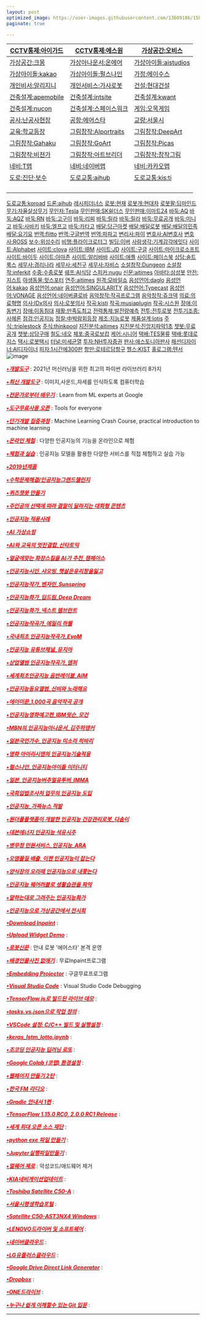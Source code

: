 ```yaml
---
layout: post
optimized_image: https://user-images.githubusercontent.com/13609186/158834851-5c5d7736-001b-448d-8bb6-eb99f2f16233.jpg
paginate: true

---
```


|   [CCTV통제:아이가드](https://www.kttelecop.co.kr/)      |    [CCTV통제:에스원](https://www.s1.co.kr/)     |   [가상공간:오비스](https://ovice.in/ko/)      |
| ---- | ---- | ---- |
|      [가상공간:크몽](https://kmong.com/)   |  [가상아나운서:온에어](https://onairstudio.ai/)      |    [가상아이돌:aistudios](https://aistudios.com/)     |
|    [가상아이돌:kakao](https://www.kakaoenterprise.com/)     |   [가상아이돌:펄스나인](http://www.pulse9.net/)     |   [가정:에이수스](ownews.seoul.co.kr/news/newsView.php?id=20210908601005&wlog_tag3=naver)     |
|   [개인비서:알리지니](https://ko.wikipedia.org/wiki/%EA%B0%80%EC%83%81_%EB%B9%84%EC%84%9C)     |    [개인서비스:가사로봇](http://www.munhwa.com/news/view.html?no=2022010501072403024001)     |    [건설:현대건설](http://www.aitimes.kr/news/articleView.html?idxno=14780)     |
|    [건축설계:apemobile](https://www.apemobile.com/)     |    [건축설계:intsite](https://intsite.ai/)     |    [건축설계:kwant](https://www.kwant.ai/)   |
|   [건축설계:nucon](https://www.nucon.io/)     |    [건축설계:스페이스워크](https://www.spacewalk.tech/)     |    [게임:오목게임](http://omok.ggemdol.com/)  |
|   [공사:난공사현장](http://m.dnews.co.kr/m_home/view.jsp?idxno=202101042333140660166)     |    [공항:에어스타](http://www.irobotnews.com/news/articleView.html?idxno=14422)     |    [교량:서울시](https://m.dnews.co.kr/m_home/view.jsp?idxno=201907181308217340786)     |
|   [교육:학교등장](https://smartcontentcenter.tistory.com/1132)     |    [그림창작:AIportraits](https://aiportraits.org/)     |    [그림창작:DeepArt](https://deepart.io/)     |
|  [그림창작:Gahaku](https://ai-art.tokyo/en/#/)     |   [그림창작:GoArt](https://goart.fotor.com/)     |    [그림창작:Picas](https://www.picas.tech/online.php)    | |  [그림창작:나이트카페](https://creator.nightcafe.studio/)     |  [그림창작:딥드림](https://deepdreamgenerator.com/)     |    [그림창작:딥아트효과](https://play.google.com/store/apps/details?id=de.nextsol.deeparteffects.app)     |
|  [그림창작:비젼가](https://apps.apple.com/us/app/visionist/id1071126584)     |  [그림창작:아트브리더](https://artbreeder.com/)     |    [그림창작:창작그림](https://aitown.tistory.com/837)     |
|    [네비:T맵](https://www.tmap.co.kr/)     |   [네비:네이버맵](http://map.naver.com/)     |    [네비:카카오맵](https://map.kakao.com/)     |
|    [도로:진단·보수](https://m.dnews.co.kr/m_home/view.jsp?idxno=201607131555267720752)     |    [도로교통:aihub](https://aihub.or.kr/aidata/3412)     |  [도로교통:kis:ti](https://scienceon.kisti.re.kr/srch/selectPORSrchReport.do?cn=TRKO202100000370)  |
|         |         |         |
|         |         |         |
|         |         |         |
|         |         |         |



[도로교통:koroad](https://www.koroad.or.kr/kp_web/socialAi1.do교통AI)
[드론:aihub](https://aihub.or.kr/aidata/8049)
[레시피더너스](https://thenurse.co.kr/)
[로봇:현재](http://wiki.hash.kr/index.php/%EC%9D%B8%EA%B3%B5%EC%A7%80%EB%8A%A5_%ED%99%9C%EC%9A%A9)
[로봇개:현대차](https://www.khan.co.kr/economy/industry-trade/article/202109102048035/?med_id=khan)
[로봇팔:딥마인드](http://www.aitimes.com/news/articleView.html?idxno=140983)
[무기:자율살상무기](https://www.yna.co.kr/view/AKR20210708059300009)
[무인차:Tesla](https://www.tesla.com/)
[무인판매:SK쉴더스](https://www.skshieldus.com/kor/index.do)
[무인판매:이마트24](https://emart24.co.kr/)
[바둑:AQ](https://github.com/ymgaq/AQ)
[바둑:AQZ](https://www.globis.co.jp/news/release/20190701_globis.html)
[바둑:RN](https://github.com/zakki/Ray)
[바둑:고구이](https://github.com/Remi-Coulom/gogui)
[바둑:리찌](https://github.com/featurecat/lizzie/releases)
[바둑:릴라](https://github.com/leela-zero/leela-zero)
[바둑:릴라](https://github.com/pangafu/LeelaMasterWeight)
[바둑:무료공개](http://www.joeunmart.com/bbs/board.php?bo_table=kubuntu_board&wr_id=19)
[바둑:미니고](https://console.cloud.google.com/storage/browser/minigo-pub/)
[바둑:사바키](https://github.com/SabakiHQ/Sabaki)
[바둑:엘프고](https://github.com/pytorch/elf)
[바둑:카타고](https://github.com/lightvector/KataGo)
[배달:당근마켓](https://www.daangn.com/)
[배달:배달로봇](https://www.edaily.co.kr/news/read?newsId=02194326632201984&mediaCodeNo=257)
[배달:배달의민족](https://www.baemin.com/)
[배달:요기요](https://www.yogiyo.co.kr/mobile/#/)
[번역:flitto](https://www.flitto.com/language/translation/text)
[번역:구글번역](https://www.google.com/search?q=%EA%B5%AC%EA%B8%80%EB%B2%88%EC%97%AD&client)
[번역:파파고](https://papago.naver.net/website?locale=ko)
[변리사:파이](https://piip.co.kr/ko/expertise/artificial-intelligence)
[변호사:AI변호사](https://www.ajunews.com/view/20160517211201728#PL2)
[변호사:ROSS](https://m.etnews.com/20160517000364)
[보수:위성수리](http://www.irobotnews.com/news/articleView.html?idxno=27566)
[비행:플라이크로터그](http://www.aitimes.com/news/articleView.html?idxno=47890)
[빌딩:이버](https://zdnet.co.kr/view/?no=20191028082610)
[사람생각:기계감각에잇다](https://www.hani.co.kr/arti/society/schooling/1010392.html) 
[사이트:Alphabet](https://abc.xyz/)
[사이트:clova](https://clova.ai/ko)
[사이트:IBM](https://www.ibm.com/)
[사이트:JD](https://corporate.jd.com/)
[사이트:구글](https://www.google.com/)
[사이트:마이크로소프트](https://www.microsoft.com/ko-kr)
[사이트:바이두](https://www.baidu.com/)
[사이트:아마존](https://www.amazon.com/)
[사이트:알리바바](https://korean.alibaba.com/)
[사이트:애플](https://www.apple.com/)
[사이트:페이스북](https://www.facebook.com/)
[상담:솔트룩스](http://www.saltlux.com/index.do)
[세무사:경리나라](https://www.serp.co.kr/home/home_1000.html)
[세무사:세친구](http://www.xn--2e0bk98amsj.com/)
[세무사:자비스](https://jobis.co/)
[소설창작:Dungeon](https://play.aidungeon.io/main/home)
[소설창작:inferkit](https://app.inferkit.com/demo)
[수중:수중로봇](https://www.news1.kr/articles/?4465030)
[쉐프:AI식당](http://www.aitimes.com/news/articleView.html?idxno=135653)
[스피커:nugu](https://www.nugu.co.kr/)
[신문:aitimes](http://www.aitimes.kr)
[아바타:삼성봇](https://zdnet.co.kr/view/?no=20220103185239)
[안전:지스트](http://www.aitimes.com/news/articleView.html?idxno=140629)
[야생동물:핫스포터](https://www.mof.go.kr/article/view.do?menuKey=971&boardKey=10&articleKey=30656)
[연주:aitimes](http://www.aitimes.com/news/articleView.html?idxno=139915)
[원격:모바일쇼](https://biz.chosun.com/it-science/ict/2022/03/03/GA4GDCP2QNFEHG2VWKHELKT4S4/)
[음성언어:daglo](https://daglo.ai/)
[음성언어:kakao](https://kakao.ai/)
[음성언어:onair](https://onairstudio.ai/)
[음성언어:SINGULARITY](https://singularityhub.com/2017/05/24/new-ai-mimics-any-voice-in-a-matter-of-minutes/)
[음성언어:Typecast](https://typecast.ai/ko)
[음성언어:VONAGE](https://www.vonage.kr/communications-apis/)
[음성언어:네이버클로바](https://clova.ai/voice)
[음악창작:작곡프로그램](https://musiaplugin.com/ko/)
[음악창작:쥬크덱](https://typecast.ai/ko)
[의료:의료혁명](https://www.chosun.com/economy/tech_it/2021/01/07/6NOQV4SBTZGF7OR2WL2ZOZ7OCE/)
[의사:IDx의사](https://www.ntis.go.kr/issuernd/main/issueDtl.do?searchTopicNo=201804130001)
[의사:로봇의사](https://www.irobotnews.com/news/articleView.html?idxno=24720)
[작곡:kisti](https://scienceon.kisti.re.kr/srch/selectPORSrchArticle.do?cn=NPAP13263795&dbt=NPAP)
[작곡:musiaplugin](https://musiaplugin.com/ko?gclid=Cj0KCQiAmpyRBhC-ARIsABs2EAok9AwOW8b9e2mTOLY-bTf--ZWO4o_EExz4w5pGj25pm3U3VmwcjWgaAocAEALw_wcB)
[작곡:시스원](https://www.sysone.co.kr/product_view.php?idx=26)
[장애:이동변기](http://www.irobotnews.com/news/articleView.html?idxno=5974)
[장애:이동침대](http://www.irobotnews.com/news/articleView.html?idxno=5974)
[재활:만족도최고](http://gilmary2.co.kr/bbs/board.php?bo_table=press&wr_id=20)
[전력통제:발전량예측](http://www.kharn.kr/news/article.html?no=17065)
[전투:전투로봇](https://www.yna.co.kr/view/AKR20210708059300009)
[전투기조종:사헤론](https://www.mk.co.kr/news/it/view/2022/01/91798/)
[점검:인공지능](https://www.inews24.com/view/1433543)
[정찰:中박람회등장](https://www.mk.co.kr/news/world/view/2021/07/650892/)
[제조:지능로봇](https://redshift.autodesk.co.kr/ai-in-manufacturing/)
[제품설계:lotis](https://www.lotis.or.kr/trends/1046)
[주식::triplestock](https://www.triplestock.co.kr/)
[주식:thinkpool](https://www.thinkpool.com/)
[지진분석:aitimes](http://www.aitimes.com/news/articleView.html?idxno=140078)
[지진분석:진앙지파악1초](https://zdnet.co.kr/view/?no=20200305085353)
[챗봇:무료공개](https://www.addie.co.kr/)
[챗봇:상담구매](https://channel.io/ko)
[철도:네오](http://www.aitimes.kr/news/articleView.html?idxno=12754)
[체포:중국로보캅](https://www.seoul.co.kr/news/newsView.php?id=20170219800086) 
[케어:시니어](https://enterprise.kt.com/pd/P_PD_AI_RB_003.do)
[택배:TES물류](https://www.doortodoor.co.kr/parcel/pa_004.jsp)
[택배:롯데로지스](https://www.lotteglogis.com/)
[택시:로봇택시](https://biz.chosun.com/site/data/html_dir/2019/12/12/2019121200021.html)
[터널:미세균열](https://www.ytn.co.kr/_ln/0105_202112280410412991)
[투자:NH투자증권](https://www.kipo.go.kr)
[판사:에스토니아판사](https://news.kbs.co.kr/news/view.do?ncd=4260684)
[패션디자이너:AI디자이너](http://www.aitimes.kr/news/articleView.html?idxno=20665)
[피자:1시간에300판](https://biz.chosun.com/site/data/html_dir/2019/12/31/2019123102867.html)
[항만:로테르담항구](https://www.chosun.com/site/data/html_dir/2019/04/03/2019040300201.html)
[헬스:KIST](https://www.medibot.kist.re.kr/introduction)
[홀로그램:텐서](http://www.codingworldnews.com/news/articleView.html?idxno=3084)
![image](https://user-images.githubusercontent.com/13609186/167762071-19802da9-e73e-4e6d-bc7a-9c1a4215a21d.png)




[<span style="color:red">***▪개발도구***</span>](https://m.hanbit.co.kr/media/channel/view.html?cms_code=CMS8609067358) : 2021년 머신러닝을 위한 최고의 파이썬 라이브러리 8가지<br>

[<span style="color:red">***▪최신 개발도구***</span>](https://teachablemachine.withgoogle.com/) : 이미지,사운드,자세를 인식하도록 컴퓨터학습<br>

[<span style="color:red">***▪전문가로부터 배우기***</span>](https://ai.google/education/) : Learn from ML experts at Google <br>

[<span style="color:red">***▪도구무료사용 오픈***</span>](https://ai.google/tools/) : Tools for everyone <br>

[<span style="color:red">***▪단기개발 집중과정***</span>](https://developers.google.com/machine-learning/crash-course) : Machine Learning Crash Course, practical introduction to machine learning <br>

[<span style="color:red">***▪온라인 체험***</span>](http://www.minaminjee.com/) : 다양한 인공지능의 기능을 온라인으로 체험<br>

[<span style="color:red">***▪체험과 실습***</span>](https://www.hellosoft.fun/aidemo/) : 인공지능 모델을 활용한 다양한 서비스를 직접 체험하고 실습 가능<br>

[<span style="color:red">***▪2019년제품***</span>](https://doooob.tistory.com/42)<br>

[<span style="color:red">***▪수학문제해결/인공지능그랜드챌린지***</span>](https://www.edaily.co.kr/news/read?newsId=01498966629049576&mediaCodeNo=257)<br>

[<span style="color:red">***▪퀴즈챗봇 만들기***</span>](https://www.wrstory.com/2021/02/24/%ED%80%B4%EC%A6%88-%EC%B1%97%EB%B4%87-%EB%A7%8C%EB%93%A4%EA%B8%B0/)<br>

[<span style="color:red">***▪주인공의 선택에 따라 결말이 달라지는 대화형 콘텐츠***</span>](https://frogue.danbee.ai/?chatbot_id=723a2dd5-7e99-428e-b941-0282f73e9dce)<br>

[<span style="color:red">***▪인공지능 적용사례***</span>](https://byul91oh.tistory.com/70)<br>

[<span style="color:red">***▪AI 가상쇼핑***</span>](https://www.yna.co.kr/view/AKR20170411164600030)<br>

[<span style="color:red">***▪AI와 교육의 멋진결합_산타토익***</span>](https://www.hankyung.com/it/article/2019102228911)<br>

[<span style="color:red">***▪얼굴에맞는 화장스킬을 AI가 추천_잼페이스***</span>](https://www.mk.co.kr/news/economy/view/2022/01/80889/)<br>

[<span style="color:red">***▪인공지능시인_샤오빙_햇살은유리창을잃고***</span>](https://www.yna.co.kr/view/AKR20170601099000083)<br>

[<span style="color:red">***▪인공지능작가_벤자민_Sunspring***</span>](https://www.hani.co.kr/arti/society/society_general/748028.html)<br>

[<span style="color:red">***▪인공지능화가_딥드림_Deep Dream***</span>](https://araarajo.tistory.com/3)<br>

[<span style="color:red">***▪인공지능화가_넥스트 렘브란트***</span>](https://www.wip-news.com/news/articleView.html?idxno=7872)<br>

[<span style="color:red">***▪인공지능작곡가_에밀리 하웰***</span>](http://mbiz.heraldcorp.com/view.php?ud=20210725000200)<br>

[<span style="color:red">***▪국내최초 인공지능작곡가_EvoM***</span>](http://www.aitimes.com/news/articleView.html?idxno=136471)<br>

[<span style="color:red">***▪인공지능 유튜브채널_뮤지아***</span>](https://www.irobotnews.com/news/articleView.html?idxno=25665)<br>

[<span style="color:red">***▪상업앨범 인공지능작곡가_앰퍼***</span>](http://www.aitimes.com/news/articleView.html?idxno=132827)<br>

[<span style="color:red">***▪세계최초인공지능 음반레이블_AIM***</span>](https://m.mk.co.kr/uberin/read.php?sc=30000001&year=2018&no=38665)<br>

[<span style="color:red">***▪인공지능동요앨범_신비와 노래해요***</span>](https://www.fntimes.com/html/view.php?ud=20200924092205673645ffc9771_18)<br>

[<span style="color:red">***▪에이미문_1,000곡 음악작곡 공개***</span>](https://post.naver.com/viewer/postView.naver?volumeNo=32735413&memberNo=28980604&searchKeyword=AI%EC%9D%8C%EC%95%85%ED%94%84%EB%A1%9C%EC%A0%9D%ED%8A%B8%20%EB%8B%A4%EC%8B%9C%20%ED%95%9C%EB%B2%88&searchRank=19)<br>

[<span style="color:red">***▪인공지능영화예고편_IBM왓슨_모건***</span>](http://intellicon.co.kr/?p=1821)<br>

[<span style="color:red">***▪MBN의 인공지능아나운서_김주하앵커***</span>](https://mobile.newsis.com/view.html?ar_id=NISX20220218_0001764880)<br>

[<span style="color:red">***▪일본국민가수_인공지능 미소라 히바리***</span>](http://www.aitimes.kr/news/articleView.html?idxno=14405)<br>

[<span style="color:red">***▪영화 아이리시맨의 인공지능기술적용***</span>](http://www.aitimes.com/news/articleView.html?idxno=134119)<br>

[<span style="color:red">***▪펄스나인_인공지능아이돌 이터니티***</span>](http://it.chosun.com/site/data/html_dir/2021/08/30/2021083002139.html)<br>

[<span style="color:red">***▪일본_인공지능버추얼유투버_IMMA***</span>](https://www.metroseoul.co.kr/article/20210429500217)<br>

[<span style="color:red">***▪국회입법조사처 업무의 인공지능 도입***</span>](https://m.etnews.com/20190605000341)<br>

[<span style="color:red">***▪인공지능_가짜뉴스 적발***</span>](https://biz.chosun.com/site/data/html_dir/2016/11/15/2016111501705.html)<br>

[<span style="color:red">***▪원더풀플랫폼이 개발한 인공지능 건강관리로봇_다솜이***</span>](https://www.korea.kr/news/policyNewsView.do?newsId=148892283)<br>

[<span style="color:red">***▪데본에너지 인공지능 석유시추***</span>](https://www.ciokorea.com/news/192314)<br>

[<span style="color:red">***▪병무청 민원서비스_인공지능_ARA***</span>](https://www.korea.kr/news/policyBriefingView.do?newsId=148890281)<br>

[<span style="color:red">***▪오염물질 배출, 이젠 인공지능이 잡는다***</span>](http://www.aitimes.com/news/articleView.html?idxno=139552)<br>

[<span style="color:red">***▪양식장의 오리떼 인공지능으로 내쫓는다***</span>](https://www.yna.co.kr/view/AKR20220317125900054)<br>

[<span style="color:red">***▪인공지능 웨어러블로 생활습관을 파악***</span>](https://www.apple-economy.com/news/articleView.html?idxno=66488)<br>

[<span style="color:red">***▪말하는대로 그려주는 인공지능화가***</span>](http://www.iconsumer.or.kr/news/articleView.html?idxno=23521)<br>

[<span style="color:red">***▪인공지능으로 가상공간에서 전시회***</span>](https://post.naver.com/viewer/postView.nhn?memberNo=42990795&volumeNo=27607142)<br>
 
[<span style="color:red">***▪Download Inpaint***</span>](https://theinpaint.com/download) : <br>

[<span style="color:red">***▪Upload Widget Demo***</span>](https://demo.cloudinary.com/uw/#/) : <br>

[<span style="color:red">***▪로봇신문***</span>](http://www.irobotnews.com/) : 안내 로봇 '에어스타' 본격 운영<br>

[<span style="color:red">***▪배경인물사진 없애기***</span>](https://theinpaint.com/tutorials/pc?app=inpaint&v=9.1) : 무료Inpaint프로그램<br>

[<span style="color:red">***▪Embedding Projector***</span>](https://projector.tensorflow.org/) : 구글무료프로그램<br>

[<span style="color:red">***▪Visual Studio Code***</span>](https://code.visualstudio.com/docs/editor/debugging#_launch-configurations) : Visual Studio Code Debugging <br>

[<span style="color:red">***▪TensorFlow.js로 빌드된 라이브 데모***</span>](https://www.tensorflow.org/js/demos?hl=ko) : <br>

[<span style="color:red">***▪tasks.vs.json으로 작업 정의***</span>](https://docs.microsoft.com/ko-kr/visualstudio/ide/customize-build-and-debug-tasks-in-visual-studio?view=vs-2022) : <br>

[<span style="color:red">***▪VSCode 설정: C/C++ 빌드 및 실행설정***</span>](https://huilife.tisy.com/35) : <br>

[<span style="color:red">***▪keras_lstm_lotto.ipynb***</span>](https://gist.github.com/tykimos/e792fcae92de2326e273d669d652366b#file-keras_lstm_lotto-ipynb) : <br>

[<span style="color:red">***▪조코딩 인공지능 딥러닝 로또***</span>](https://animalface.site/lotto.html) : <br>

[<span style="color:red">***▪Google Colab (코랩) 환경설정***</span>](https://theorydb.github.io/dev/2019/08/23/dev-ml-colab/) : <br>

[<span style="color:red">***▪웹페이지 만들기 2탄***</span>](https://mrchypark.github.io/post/r%EB%A1%9C%EB%82%98%EB%A7%8C%EC%9D%98-%EC%9B%B9%ED%8E%98%EC%9D%B4%EC%A7%80-%EB%A7%8C%EB%93%A4%EA%B8%B0-2%ED%83%84-github-pages/) : <br>

[<span style="color:red">***▪한국 FM 라디오***</span>](https://www.radio-korea.com/) : <br>

[<span style="color:red">**▪*Gradle 안내서 1편***</span>](https://yeh35.github.io/blog.github.io/documents/infra/gradle/gradle-start1/) : <br>

[<span style="color:red">***▪TensorFlow 1.15.0 RC0, 2.0.0 RC1 Release***</span>](https://tensorflow.blog/tag/2-0-0-rc1/) : <br>

[<span style="color:red">***▪세계 최대 오픈 소스 재단***</span>](https://www.apache.org/) : <br>

[<span style="color:red">***▪python exe 파일 만들기***</span>](https://blog.naver.com/thenaru2/220748814662) : <br>

[<span style="color:red">***▪Jupyter실행파일만들기***</span>](https://suho413.tistory.com/145) : <br>

[<span style="color:red">***▪멀웨어 제로***</span>](https://malzero.xyz/) : 악성코드/애드웨어 제거<br>

[<span style="color:red">***▪KIA네비게이션업데이트***</span>](https://update.kia.com/KR/KO/updateGuide) : <br>

[<span style="color:red">***▪Toshiba Satellite C50-A***</span>](https://www.driverscape.com/manufacturers/toshiba/laptops-desktops/satellite-c50-a/34352) : <br>

[<span style="color:red">***▪서울시평생학습포털***</span>](https://sll.seoul.go.kr/main/MainView.do) : <br>

[<span style="color:red">***▪Satellite C50-AST3NX4 Windows***</span>](http://toshibadriversdownload.com/satellite-c50-ast3nx4-windows-8-1-64bit-drivers/) : <br>

[<span style="color:red">***▪LENOVO드라이버 및 소프트웨어***</span>](https://pcsupport.lenovo.com/ca/ko/products/laptops-and-netbooks/300-series/330-15ikb-type-81dc/81dc/81dc004ukr/pf17zx37/downloads/automatic-driver-update) : <br>

[<span style="color:red">***▪네이버클라우드***</span>](https://mybox.naver.com/about/introduce) : <br>

[<span style="color:red">***▪LG유플러스클라우드***</span>](https://cloud.uplusbox.co.kr/display/uboxMain.do#pageIndex=1&totalRecordCount=4&recordCountPerPage=350&searchCondition=&searchKeyword=&orderby=dateorder&strDesc=DESC&viewType=thumb&folderId=300797848&favoriteYn=N&fileCategory=U%2BBOX&recentlyType=&orgDate=&mode=&curFolderId=&homeFolderId=-1) : <br>

[<span style="color:red">***▪Google Drive Direct Link Generator***</span>](https://sites.google.com/site/gdocs2direct/) : <br>

[<span style="color:red">***▪Dropbox***</span>](https://www.dropbox.com/login?cont=https%3A%2F%2Fwww.dropbox.com%2Fhome) : <br>

[<span style="color:red">***▪ONE드라이브***</span>](https://onedrive.live.com/?id=AFE24E4AFACE3B0D%21102&cid=AFE24E4AFACE3B0D) : <br>

[<span style="color:red">***▪누구나 쉽게 이해할수 있는 Git 입문***</span>](https://backlog.com/git-tutorial/kr/) : <br>


---

